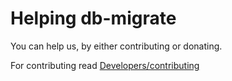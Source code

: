 # Helping db-migrate

You can help us, by either contributing or donating.

For contributing read [Developers/contributing](Developers/contributing.md)